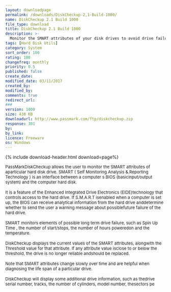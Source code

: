 ```yaml
---
layout: downloadpage
permalink: /downloads/DiskCheckup-2,1-Build-1000/
name: DiskCheckup 2.1 Build 1000
file_type: download
title: DiskCheckup 2.1 Build 1000
description: >-
  Monitor the SMART attributes of your disk drives to avoid drive failure
tags: [Hard Disk Utils]
category: System
sort_order: 100
rating: 100
changefreq: monthly
priority: 0.5
published: false
create_date:
modified_date: 03/11/2017
created_by:
modified_by:
comments: true
redirect_url:
###
version: 1000
size: 438 KB
downloadurl: http://www.passmark.com/ftp/diskcheckup.zip
response: 301
by:
by_link:
licence: Freeware
os: Windows
---
```


{% include download-header.html download=page%}

<p style="fix-download-text !important">
<p><font size="2">PassMarkDiskCheckup allows the user to monitor the SMART attributes of aparticular hard disk drive. SMART ( Self Monitoring Analysis &amp;.Reporting Technology ) is an interface between a computer s BIOS (basicinput/output system) and the computer hard disk. <br />
<br />
It is a feature of the Enhanced Integrated Drive Electronics (EIDE)technology that controls access to the hard drive. If S.M.A.R.T isenabled when a computer is set up, the BIOS can receive analytical information from the hard drive anddetermine whether to send the user a warning message about possiblefuture failure of the hard drive.<br />
<br />
SMART monitors elements of possible long term drive failure, such as Spin Up Time , the number of start/stops, the number of hours poweredon and the temperature.<br />
<br />
DiskCheckup displays the current values of the SMART attributes, alongwith the Threshold value for that attribute. If any attribute value isclose to or below the threshold, the drive is no longer reliable andshould be replaced.<br />
<br />
Note that SMART attributes change slowly over time and are helpful when diagnosing the life span of a particular drive.<br />
<br />
DiskCheckup will display some additional drive information, such as thedrive serial number, tracks, the number of cylinders, model number, thesectors pe</font></p></p>
